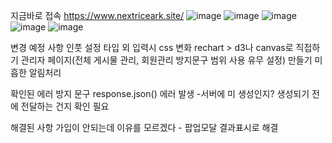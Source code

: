 지금바로 접속 https://www.nextriceark.site/
![image](https://github.com/nakki0404/nextriceark/assets/141347738/c95a974e-f97a-41c3-9143-f7a2010102f0)
![image](https://github.com/nakki0404/nextriceark/assets/141347738/436cac3e-4267-4145-be34-5f998265b0a6)
![image](https://github.com/nakki0404/nextriceark/assets/141347738/9b1d9f4a-3f8e-4419-bb87-1bd37be749c9)
![image](https://github.com/nakki0404/nextriceark/assets/141347738/8a7aef47-19ee-464a-ad06-5ae3d9290103)
![image](https://github.com/nakki0404/nextriceark/assets/141347738/eb8ed219-e15b-46f4-9918-a72460c2e323)



변경 예정 사항
인풋 설정 타입 외 입력시 css 변화
rechart > d3나 canvas로 직접하기
관리자 페이지(전체 게시물 관리, 회원관리 방지문구 범위 사용 유무 설정) 만들기
미흡한 알림처리

확인된 에러
방지 문구 response.json() 에러 발생
-서버에 미 생성인지? 생성되기 전에 전달하는 건지 확인 필요

해결된 사항
가입이 안되는데 이유를 모르겠다 - 팝업모달 결과표시로 해결

